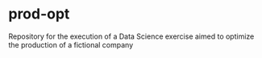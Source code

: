 # prod-opt
Repository for the execution of a Data Science exercise aimed to optimize the production of a fictional company
